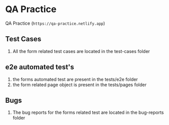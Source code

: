 # QA Practice

 QA Practice  (`https://qa-practice.netlify.app`)

## Test Cases

1. All the form related test cases are located in the test-cases folder


## e2e automated test's
1. the forms automated test are present in the tests/e2e folder
2. the form related page object is present in the tests/pages folder

## Bugs
1. The bug reports for the forms related test are located in the bug-reports folder


